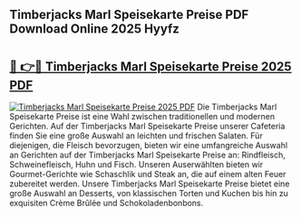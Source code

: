 ## Timberjacks Marl Speisekarte Preise PDF Download Online 2025 Hyyfz

# <h2><a href="http://gc8g5b.nevu.top/?p=Timberjacks+Marl+Speisekarte+Preise">🔗 👉🔴 Timberjacks Marl Speisekarte Preise 2025 PDF</a></h2>

[![Timberjacks Marl Speisekarte Preise 2025 PDF](https://i.imgur.com/dBaPXMq.png)](http://gc8g5b.nevu.top/?p=Timberjacks+Marl+Speisekarte+Preise)
Die Timberjacks Marl Speisekarte Preise ist eine Wahl zwischen traditionellen und modernen Gerichten. Auf der Timberjacks Marl Speisekarte Preise unserer Cafeteria finden Sie eine große Auswahl an leichten und frischen Salaten. Für diejenigen, die Fleisch bevorzugen, bieten wir eine umfangreiche Auswahl an Gerichten auf der Timberjacks Marl Speisekarte Preise an: Rindfleisch, Schweinefleisch, Huhn und Fisch. Unseren Auserwählten bieten wir Gourmet-Gerichte wie Schaschlik und Steak an, die auf einem alten Feuer zubereitet werden. Unsere Timberjacks Marl Speisekarte Preise bietet eine große Auswahl an Desserts, von klassischen Torten und Kuchen bis hin zu exquisiten Crème Brûlée und Schokoladenbonbons.
